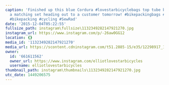 ```yaml
---
caption: 'Finished up this blue Cordura #lovestarbicyclebags top tube bag. Part of
  a matching set heading out to a customer tomorrow! #bikepackingbags #handmade #bicyclebag
  #bikepacking #cycling #SewRad'
date: '2015-12-04T05:22:55'
fullsize_path: instagram\fullsize\1132349282147921270.jpg
instagram_url: https://www.instagram.com/p/-26aw0GG12
location: {}
media_id: '1132349282147921270'
media_url: https://scontent.cdninstagram.com/t51.2885-15/e35/12298917_1697623987149696_182051611_n.jpg?ig_cache_key=MTEzMjM0OTI4MjE0NzkyMTI3MA%3D%3D.2
owner:
  id: '661611562'
  owner_url: https://www.instagram.com/elliotlovestarbicycles
  username: elliotlovestarbicycles
thumbnail_path: instagram\thumbnails\1132349282147921270.jpg
utc_date: 1449206575
---
```

